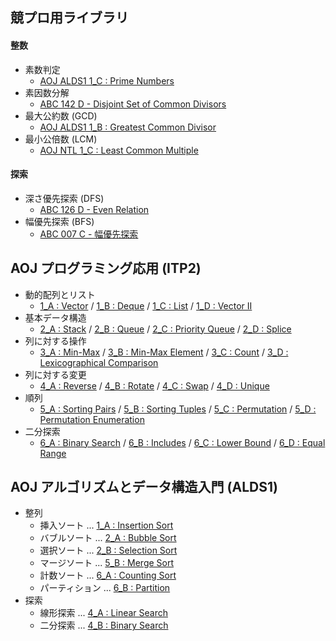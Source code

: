 ## 競プロ用ライブラリ

#### 整数
- 素数判定
    - [AOJ ALDS1 1_C : Prime Numbers](https://github.com/BEN2suzuka/proconlib/blob/master/AOJ_ALDS1/alds1_1c.cpp)
- 素因数分解
    - [ABC 142 D - Disjoint Set of Common Divisors](https://github.com/BEN2suzuka/proconlib/blob/master/AtCoder/abc142d.cpp)
- 最大公約数 (GCD)
    - [AOJ ALDS1 1_B : Greatest Common Divisor](https://github.com/BEN2suzuka/proconlib/blob/master/AOJ_ALDS1/alds1_1b.cpp)
- 最小公倍数 (LCM)
    - [AOJ NTL 1_C : Least Common Multiple](https://github.com/BEN2suzuka/proconlib/blob/master/AOJ_NTL/ntl_1c.cpp)

#### 探索
- 深さ優先探索 (DFS)
    - [ABC 126 D - Even Relation](https://github.com/BEN2suzuka/proconlib/blob/master/AtCoder/abc126d.cpp)
- 幅優先探索 (BFS)
    - [ABC 007 C - 幅優先探索](https://github.com/BEN2suzuka/proconlib/blob/master/AtCoder/abc007c.cpp)

## AOJ プログラミング応用 (ITP2)
- 動的配列とリスト
    - [1_A : Vector](https://github.com/BEN2suzuka/proconlib/blob/master/AOJ_ITP2/itp2_1a.cpp) / [1_B : Deque](https://github.com/BEN2suzuka/proconlib/blob/master/AOJ_ITP2/itp2_1b.cpp) / [1_C : List](https://github.com/BEN2suzuka/proconlib/blob/master/AOJ_ITP2/itp2_1c.cpp) / [1_D : Vector II](https://github.com/BEN2suzuka/proconlib/blob/master/AOJ_ITP2/itp2_1d.cpp)
- 基本データ構造
    - [2_A : Stack](https://github.com/BEN2suzuka/proconlib/blob/master/AOJ_ITP2/itp2_2a.cpp) / [2_B : Queue](https://github.com/BEN2suzuka/proconlib/blob/master/AOJ_ITP2/itp2_2b.cpp) / [2_C : Priority Queue](https://github.com/BEN2suzuka/proconlib/blob/master/AOJ_ITP2/itp2_2c.cpp) / [2_D : Splice](https://github.com/BEN2suzuka/proconlib/blob/master/AOJ_ITP2/itp2_2d.cpp)
- 列に対する操作
    - [3_A : Min-Max](https://github.com/BEN2suzuka/proconlib/blob/master/AOJ_ITP2/itp2_3a.cpp) / [3_B : Min-Max Element](https://github.com/BEN2suzuka/proconlib/blob/master/AOJ_ITP2/itp2_3b.cpp) / [3_C : Count](https://github.com/BEN2suzuka/proconlib/blob/master/AOJ_ITP2/itp2_3c.cpp) / [3_D : Lexicographical Comparison](https://github.com/BEN2suzuka/proconlib/blob/master/AOJ_ITP2/itp2_3d.cpp)
- 列に対する変更
    - [4_A : Reverse](https://github.com/BEN2suzuka/proconlib/blob/master/AOJ_ITP2/itp2_4a.cpp) / [4_B : Rotate](https://github.com/BEN2suzuka/proconlib/blob/master/AOJ_ITP2/itp2_4b.cpp) / [4_C : Swap](https://github.com/BEN2suzuka/proconlib/blob/master/AOJ_ITP2/itp2_4c.cpp) / [4_D : Unique](https://github.com/BEN2suzuka/proconlib/blob/master/AOJ_ITP2/itp2_4d.cpp)
- 順列
    - [5_A : Sorting Pairs](https://github.com/BEN2suzuka/proconlib/blob/master/AOJ_ITP2/itp2_5a.cpp) / [5_B : Sorting Tuples](https://github.com/BEN2suzuka/proconlib/blob/master/AOJ_ITP2/itp2_5b.cpp) / [5_C : Permutation](https://github.com/BEN2suzuka/proconlib/blob/master/AOJ_ITP2/itp2_5c.cpp) / [5_D : Permutation Enumeration](https://github.com/BEN2suzuka/proconlib/blob/master/AOJ_ITP2/itp2_5d.cpp)
- 二分探索
    - [6_A : Binary Search](https://github.com/BEN2suzuka/proconlib/blob/master/AOJ_ITP2/itp2_6a.cpp) / [6_B : Includes](https://github.com/BEN2suzuka/proconlib/blob/master/AOJ_ITP2/itp2_6b.cpp) / [6_C : Lower Bound](https://github.com/BEN2suzuka/proconlib/blob/master/AOJ_ITP2/itp2_6c.cpp) / [6_D : Equal Range](https://github.com/BEN2suzuka/proconlib/blob/master/AOJ_ITP2/itp2_6d.cpp)

## AOJ アルゴリズムとデータ構造入門 (ALDS1)
- 整列
    - 挿入ソート ... [1_A : Insertion Sort](https://github.com/BEN2suzuka/proconlib/blob/master/AOJ_ALDS1/alds1_1a.cpp)
    - バブルソート ... [2_A : Bubble Sort](https://github.com/BEN2suzuka/proconlib/blob/master/AOJ_ALDS1/alds1_2a.cpp)
    - 選択ソート ... [2_B : Selection Sort](https://github.com/BEN2suzuka/proconlib/blob/master/AOJ_ALDS1/alds1_2b.cpp)
    - マージソート ... [5_B : Merge Sort](https://github.com/BEN2suzuka/proconlib/blob/master/AOJ_ALDS1/alds1_5b.cpp)
    - 計数ソート ... [6_A : Counting Sort](https://github.com/BEN2suzuka/proconlib/blob/master/AOJ_ALDS1/alds1_6a.cpp)
    - パーティション ... [6_B : Partition](https://github.com/BEN2suzuka/proconlib/blob/master/AOJ_ALDS1/alds1_6b.cpp)
- 探索
    - 線形探索 ... [4_A : Linear Search](https://github.com/BEN2suzuka/proconlib/blob/master/AOJ_ALDS1/alds1_4a.cpp)
    - 二分探索 ... [4_B : Binary Search](https://github.com/BEN2suzuka/proconlib/blob/master/AOJ_ALDS1/alds1_4b.cpp)